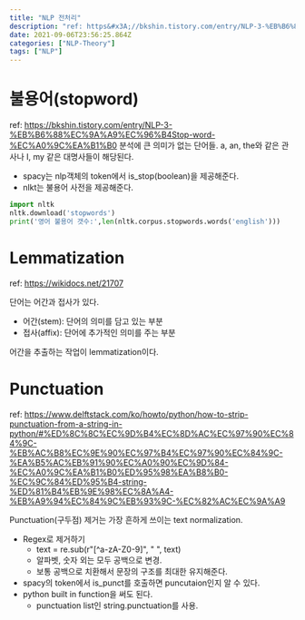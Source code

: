 ```yaml
---
title: "NLP 전처리"
description: "ref: https&#x3A;//bkshin.tistory.com/entry/NLP-3-%EB%B6%88%EC%9A%A9%EC%96%B4Stop-word-%EC%A0%9C%EA%B1%B0분석에 큰 의미가 없는 단어들. a, an, the와 같은 관사나 I, my 같은 "
date: 2021-09-06T23:56:25.864Z
categories: ["NLP-Theory"]
tags: ["NLP"]
---
```

# 불용어(stopword)
ref: https://bkshin.tistory.com/entry/NLP-3-%EB%B6%88%EC%9A%A9%EC%96%B4Stop-word-%EC%A0%9C%EA%B1%B0
분석에 큰 의미가 없는 단어들. a, an, the와 같은 관사나 I, my 같은 대명사들이 해당된다.

- spacy는 nlp객체의 token에서 is_stop(boolean)을 제공해준다.
- nlkt는 불용어 사전을 제공해준다.
```python
import nltk
nltk.download('stopwords')
print('영어 불용어 갯수:',len(nltk.corpus.stopwords.words('english')))
```

# Lemmatization
ref: https://wikidocs.net/21707

단어는 어간과 접사가 있다.
- 어간(stem): 단어의 의미를 담고 있는 부분
- 접사(affix): 단어에 추가적인 의미를 주는 부분

어간을 추출하는 작업이 lemmatization이다.


# Punctuation
ref: https://www.delftstack.com/ko/howto/python/how-to-strip-punctuation-from-a-string-in-python/#%ED%8C%8C%EC%9D%B4%EC%8D%AC%EC%97%90%EC%84%9C-%EB%AC%B8%EC%9E%90%EC%97%B4%EC%97%90%EC%84%9C-%EA%B5%AC%EB%91%90%EC%A0%90%EC%9D%84-%EC%A0%9C%EA%B1%B0%ED%95%98%EA%B8%B0-%EC%9C%84%ED%95%B4-string-%ED%81%B4%EB%9E%98%EC%8A%A4-%EB%A9%94%EC%84%9C%EB%93%9C-%EC%82%AC%EC%9A%A9

Punctuation(구두점) 제거는 가장 흔하게 쓰이는 text normalization.
- Regex로 제거하기
  - text = re.sub(r"[^a-zA-Z0-9]", " ", text)
  - 알파벳, 숫자 외는 모두 공백으로 변경.
  - 보통 공백으로 치환해서 문장의 구조를 최대한 유지해준다.
- spacy의 token에서 is_punct를 호출하면 puncutaion인지 알 수 있다.
- python built in function을 써도 된다.
  - punctuation list인 string.punctuation를 사용.
